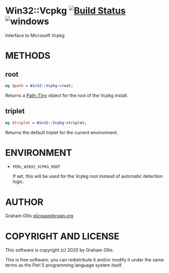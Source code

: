 # Win32::Vcpkg [![Build Status](https://secure.travis-ci.org/plicease/Win32-Vcpkg.png)](http://travis-ci.org/plicease/Win32-Vcpkg) ![windows](https://github.com/plicease/Win32-Vcpkg/workflows/windows/badge.svg)

Interface to Microsoft Vcpkg

# METHODS

## root

```perl
my $path = Win32::Vcpkg->root;
```

Returns a [Path::Tiny](https://metacpan.org/pod/Path::Tiny) object for the root of the Vcpkg install.

## triplet

```perl
my $triplet = Win32::Vcpkg->triplet;
```

Returns the default triplet for the current environment.

# ENVIRONMENT

- `PERL_WIN32_VCPKG_ROOT`

    If set, this will be used for the Vcpkg root instead of automatic detection logic.

# AUTHOR

Graham Ollis <plicease@cpan.org>

# COPYRIGHT AND LICENSE

This software is copyright (c) 2020 by Graham Ollis.

This is free software; you can redistribute it and/or modify it under
the same terms as the Perl 5 programming language system itself.
